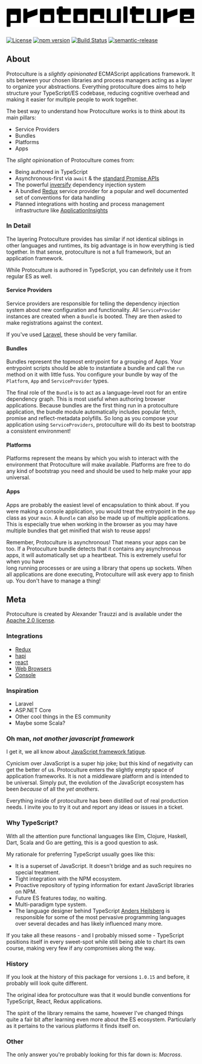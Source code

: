 # ![protoculture](protoculture.png)

[![License](https://img.shields.io/badge/License-Apache%202.0-blue.svg)](https://opensource.org/licenses/Apache-2.0)
[![npm version](https://badge.fury.io/js/protoculture.svg)](https://badge.fury.io/js/protoculture)
[![Build Status](https://travis-ci.org/atrauzzi/protoculture.svg?branch=master)](https://travis-ci.org/atrauzzi/protoculture) 
[![semantic-release](https://img.shields.io/badge/%20%20%F0%9F%93%A6%F0%9F%9A%80-semantic--release-e10079.svg)](https://github.com/semantic-release/semantic-release)

## About
Protoculture is a _slightly opinionated_ ECMAScript applications framework.  It sits between your chosen libraries and process managers acting as a layer to organize your abstractions.
Everything protoculture does aims to help structure your TypeScript/ES codebase, reducing cognitive overhead and making it easier for multiple people to work together.

The best way to understand how Protoculture works is to think about its main pillars:

 - Service Providers
 - Bundles
 - Platforms
 - Apps
 
The _slight_ opinionation of Protoculture comes from:

 - Being authored in TypeScript
 - Asynchronous-first via `await` & the [standard Promise APIs](https://developer.mozilla.org/en/docs/Web/JavaScript/Reference/Global_Objects/Promise)
 - The powerful [inversify](http://inversify.io) dependency injection system
 - A bundled [Redux](http://redux.js.org) service provider for a popular and well documented set of conventions for data handling
 - Planned integrations with hosting and process management infrastructure like [ApplicationInsights](https://github.com/Microsoft/ApplicationInsights-node.js)

### In Detail
The layering Protoculture provides has similar if not identical siblings in other languages and runtimes, 
its big advantage is in how everything is tied together.  In that sense, protoculture is not a full framework, but an 
application framework.

While Protoculture is authored in TypeScript, you can definitely use it from regular ES as well.

#### Service Providers
Service providers are responsible for telling the dependency injection system about new configuration and functionality. All
`ServiceProvider` instances are created when a `Bundle` is booted.  They are then asked to make registrations against the context.

If you've used [Laravel](http://laravel.com), these should be very familiar.

#### Bundles
Bundles represent the topmost entrypoint for a grouping of Apps.  Your entrypoint scripts should be able to instantiate 
a bundle and call the `run` method on it with little fuss.  You configure your bundle by way of the `Platform`, `App` 
and `ServiceProvider` types.

The final role of the `Bundle` is to act as a language-level root for an entire dependency graph.  This is most 
useful when authoring browser applications.
Because bundles are the first thing run in a protoculture application, the bundle module automatically includes 
popular fetch, promise and reflect-metadata polyfills.  So long as you compose your application using `ServiceProviders`, 
protoculture will do its best to bootstrap a consistent environment!

#### Platforms
Platforms represent the means by which you wish to interact with the environment that Protoculture will make available.
Platforms are free to do any kind of bootstrap you need and should be used to help make your app universal. 

#### Apps
Apps are probably the easiest level of encapsulation to think about.  If you were making a console application, you 
would treat the entrypoint in the `App` class as your `main`.  A `Bundle` can also be made up of multiple applications.  
This is especially true when working in the browser as you may have multiple bundles that get minified that wish to reuse apps!

Remember, Protoculture is asynchronous!  That means your apps can be too.  If a Protoculture bundle detects that it 
contains any asynchronous apps, it will automatically set up a heartbeat.  This is extremely useful for when you have  
long running processes or are using a library that opens up sockets.  When all applications are done executing, Protoculture 
will ask every app to finish up.  You don't have to manage a thing!

## Meta

Protoculture is created by Alexander Trauzzi and is available under the [Apache 2.0 license](https://www.apache.org/licenses/LICENSE-2.0.html).

### Integrations

 - [Redux](src/Redux)
 - [hapi](https://github.com/atrauzzi/protoculture-hapi)
 - [react](https://github.com/atrauzzi/protoculture-react)
 - [Web Browsers](src/Web)
 - [Console](src/Console)

### Inspiration

 - Laravel
 - ASP.NET Core
 - Other cool things in the ES community
 - Maybe some Scala?

### Oh man, _not another javascript framework_

I get it, we all know about [JavaScript framework fatigue](http://www.commitstrip.com/wp-content/uploads/2015/09/Strip-Prendre-le-train-en-marche-650-finalenglish1.jpg).

Cynicism over JavaScript is a super hip joke; but this kind of negativity can get the better of us. Protoculture 
enters the slightly empty space of application frameworks.  It is not a middleware platform and is intended 
to be universal.  Simply put, the evolution of the JavaScript ecosystem has been _because_ of all the _yet anothers_.

Everything inside of protoculture has been distilled out of real production needs. I invite you to try it out and 
report any ideas or issues in a ticket.

### Why TypeScript?

With all the attention pure functional languages like Elm, Clojure, Haskell, Dart, Scala and Go are getting, this is a good question to ask.

My rationale for preferring TypeScript usually goes like this:

 - It is a superset of JavaScript. It doesn't bridge and as such requires no special treatment.
 - Tight integration with the NPM ecosystem.
 - Proactive repository of typing information for extant JavaScript libraries on NPM.
 - Future ES features today, no waiting.
 - Multi-paradigm type system.
 - The language designer behind TypeScript [Anders Hejlsberg](https://en.wikipedia.org/wiki/Anders_Hejlsberg) is responsible for some of the most pervasive programming languages over several decades and has likely influenced many more.
  
 If you take all these reasons - and I probably missed some - TypeScript positions itself in every sweet-spot while still being able to chart its own course, making very few if any compromises along the way.

### History

If you look at the history of this package for versions `1.0.15` and before, it probably will look quite different.

The original idea for protoculture was that it would bundle conventions for TypeScript, React, Redux applications.

The spirit of the library remains the same, however I've changed things quite a fair bit after learning even more 
about the ES ecosystem.  Particularly as it pertains to the various platforms it finds itself on.

### Other
The only answer you're probably looking for this far down is: _Macross_.
